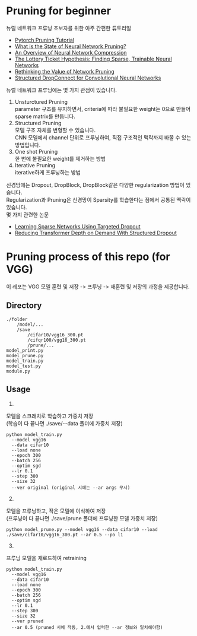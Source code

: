 # Pruning for beginner
뉴럴 네트워크 프루닝 초보자를 위한 아주 간편한 튜토리얼  
- [Pytorch Pruning Tutorial](https://pytorch.org/tutorials/intermediate/pruning_tutorial.html)  
- [What is the State of Neural Network Pruning?](https://arxiv.org/abs/2003.03033)
- [An Overview of Neural Network Compression](https://arxiv.org/abs/2006.03669)  
- [The Lottery Ticket Hypothesis: Finding Sparse, Trainable Neural Networks](https://arxiv.org/abs/1803.03635)  
- [Rethinking the Value of Network Pruning](https://arxiv.org/abs/1810.05270)
- [Structured DropConnect for Convolutional Neural Networks](http://www.cs.toronto.edu/~sajadn/sajad_norouzi/ECE1512.pdf)
  
뉴럴 네트워크 프루닝에는 몇 가지 관점이 있습니다.  
1. Unsturctured Pruning  
  parameter 구조를 유지하면서, criteria에 따라 불필요한 weight는 0으로 만들어 sparse matrix를 만듭니다.  
2. Structured Pruning  
  모델 구조 자체를 변형할 수 있습니다.  
  CNN 모델에서 channel 단위로 프루닝하여, 직접 구조적인 맥락까지 바꿀 수 있는 방법입니다.  
3. One shot Pruning  
  한 번에 불필요한 weight를 제거하는 방법  
4. Iterative Pruning  
  iterative하게 프루닝하는 방법    
  
신경망에는 Dropout, DropBlock, DropBlock같은 다양한 regularization 방법이 있습니다.  
Regularization과 Pruning은 신경망이 Sparsity를 학습한다는 점에서 공통된 맥락이 있습니다.  
몇 가지 관련한 논문  
- [Learning Sparse Networks Using Targeted Dropout](https://arxiv.org/pdf/1905.13678.pdf)  
- [Reducing Transformer Depth on Demand With Structured Dropout](https://arxiv.org/abs/1909.11556)  
# Pruning process of this repo (for VGG)
이 레포는 VGG 모델 훈련 및 저장 -> 프루닝 -> 재훈련 및 저장의 과정을 제공합니다.  
## Directory
```
./folder
    /model/...
    /save
        /cifar10/vgg16_300.pt
        /cifqr100/vgg16_300.pt
        /prune/...
model_print.py
model_prune.py
model_train.py
model_test.py
module.py
```
## Usage
1.  
모델을 스크래치로 학습하고 가중치 저장  
(학습이 다 끝나면 ./save/--data 폴더에 가중치 저장)
```
python model_train.py
  --model vgg16 
  --data cifar10 
  --load none
  --epoch 300
  --batch 256
  --optim sgd
  --lr 0.1
  --step 300
  --size 32
  --ver original (original 시에는 --ar args 무시)

```
2.  
모델을 프루닝하고, 작은 모델에 이식하여 저장  
(프루닝이 다 끝나면 ./save/prune 폴더에 프루닝한 모델 가중치 저장)  
```
python model_prune.py --model vgg16 --data cifar10 --load ./save/cifar10/vgg16_300.pt --ar 0.5 --po l1
```
3.  
프루닝 모델을 재로드하여 retraining  
```
python model_train.py 
  --model vgg16 
  --data cifar10 
  --load none
  --epoch 300
  --batch 256
  --optim sgd
  --lr 0.1
  --step 300
  --size 32
  --ver pruned
  --ar 0.5 (pruned 시에 작동, 2.에서 입력한 --ar 정보와 일치해야함)
```
